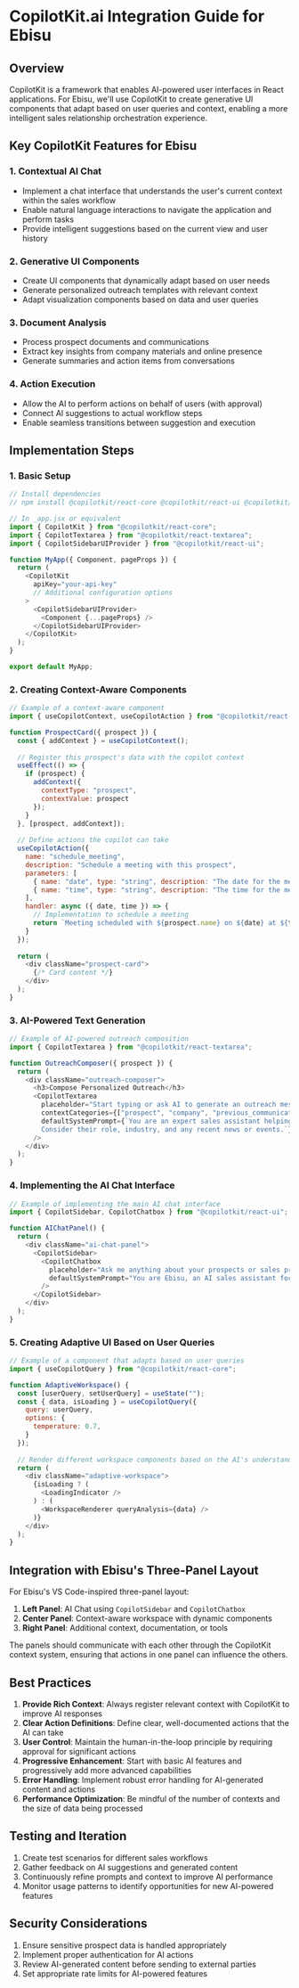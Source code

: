 # CopilotKit.ai Integration Guide for Ebisu

## Overview
CopilotKit is a framework that enables AI-powered user interfaces in React applications. For Ebisu, we'll use CopilotKit to create generative UI components that adapt based on user queries and context, enabling a more intelligent sales relationship orchestration experience.

## Key CopilotKit Features for Ebisu

### 1. Contextual AI Chat
- Implement a chat interface that understands the user's current context within the sales workflow
- Enable natural language interactions to navigate the application and perform tasks
- Provide intelligent suggestions based on the current view and user history

### 2. Generative UI Components
- Create UI components that dynamically adapt based on user needs
- Generate personalized outreach templates with relevant context
- Adapt visualization components based on data and user queries

### 3. Document Analysis
- Process prospect documents and communications
- Extract key insights from company materials and online presence
- Generate summaries and action items from conversations

### 4. Action Execution
- Allow the AI to perform actions on behalf of users (with approval)
- Connect AI suggestions to actual workflow steps
- Enable seamless transitions between suggestion and execution

## Implementation Steps

### 1. Basic Setup

```javascript
// Install dependencies
// npm install @copilotkit/react-core @copilotkit/react-ui @copilotkit/react-textarea

// In _app.jsx or equivalent
import { CopilotKit } from "@copilotkit/react-core";
import { CopilotTextarea } from "@copilotkit/react-textarea";
import { CopilotSidebarUIProvider } from "@copilotkit/react-ui";

function MyApp({ Component, pageProps }) {
  return (
    <CopilotKit 
      apiKey="your-api-key"
      // Additional configuration options
    >
      <CopilotSidebarUIProvider>
        <Component {...pageProps} />
      </CopilotSidebarUIProvider>
    </CopilotKit>
  );
}

export default MyApp;
```

### 2. Creating Context-Aware Components

```javascript
// Example of a context-aware component
import { useCopilotContext, useCopilotAction } from "@copilotkit/react-core";

function ProspectCard({ prospect }) {
  const { addContext } = useCopilotContext();
  
  // Register this prospect's data with the copilot context
  useEffect(() => {
    if (prospect) {
      addContext({
        contextType: "prospect",
        contextValue: prospect
      });
    }
  }, [prospect, addContext]);
  
  // Define actions the copilot can take
  useCopilotAction({
    name: "schedule_meeting",
    description: "Schedule a meeting with this prospect",
    parameters: [
      { name: "date", type: "string", description: "The date for the meeting" },
      { name: "time", type: "string", description: "The time for the meeting" },
    ],
    handler: async ({ date, time }) => {
      // Implementation to schedule a meeting
      return `Meeting scheduled with ${prospect.name} on ${date} at ${time}`;
    }
  });
  
  return (
    <div className="prospect-card">
      {/* Card content */}
    </div>
  );
}
```

### 3. AI-Powered Text Generation

```javascript
// Example of AI-powered outreach composition
import { CopilotTextarea } from "@copilotkit/react-textarea";

function OutreachComposer({ prospect }) {
  return (
    <div className="outreach-composer">
      <h3>Compose Personalized Outreach</h3>
      <CopilotTextarea
        placeholder="Start typing or ask AI to generate an outreach message..."
        contextCategories={["prospect", "company", "previous_communications"]}
        defaultSystemPrompt={`You are an expert sales assistant helping to craft personalized outreach to ${prospect.name} at ${prospect.company}. 
        Consider their role, industry, and any recent news or events.`}
      />
    </div>
  );
}
```

### 4. Implementing the AI Chat Interface

```javascript
// Example of implementing the main AI chat interface
import { CopilotSidebar, CopilotChatbox } from "@copilotkit/react-ui";

function AIChatPanel() {
  return (
    <div className="ai-chat-panel">
      <CopilotSidebar>
        <CopilotChatbox
          placeholder="Ask me anything about your prospects or sales process..."
          defaultSystemPrompt="You are Ebisu, an AI sales assistant focused on helping build genuine relationships with prospects. Help the user discover, qualify, orchestrate outreach, manage responses, and monitor their sales pipeline."
        />
      </CopilotSidebar>
    </div>
  );
}
```

### 5. Creating Adaptive UI Based on User Queries

```javascript
// Example of a component that adapts based on user queries
import { useCopilotQuery } from "@copilotkit/react-core";

function AdaptiveWorkspace() {
  const [userQuery, setUserQuery] = useState("");
  const { data, isLoading } = useCopilotQuery({
    query: userQuery,
    options: {
      temperature: 0.7,
    }
  });
  
  // Render different workspace components based on the AI's understanding of the query
  return (
    <div className="adaptive-workspace">
      {isLoading ? (
        <LoadingIndicator />
      ) : (
        <WorkspaceRenderer queryAnalysis={data} />
      )}
    </div>
  );
}
```

## Integration with Ebisu's Three-Panel Layout

For Ebisu's VS Code-inspired three-panel layout:

1. **Left Panel**: AI Chat using `CopilotSidebar` and `CopilotChatbox`
2. **Center Panel**: Context-aware workspace with dynamic components
3. **Right Panel**: Additional context, documentation, or tools

The panels should communicate with each other through the CopilotKit context system, ensuring that actions in one panel can influence the others.

## Best Practices

1. **Provide Rich Context**: Always register relevant context with CopilotKit to improve AI responses
2. **Clear Action Definitions**: Define clear, well-documented actions that the AI can take
3. **User Control**: Maintain the human-in-the-loop principle by requiring approval for significant actions
4. **Progressive Enhancement**: Start with basic AI features and progressively add more advanced capabilities
5. **Error Handling**: Implement robust error handling for AI-generated content and actions
6. **Performance Optimization**: Be mindful of the number of contexts and the size of data being processed

## Testing and Iteration

1. Create test scenarios for different sales workflows
2. Gather feedback on AI suggestions and generated content
3. Continuously refine prompts and context to improve AI performance
4. Monitor usage patterns to identify opportunities for new AI-powered features

## Security Considerations

1. Ensure sensitive prospect data is handled appropriately
2. Implement proper authentication for AI actions
3. Review AI-generated content before sending to external parties
4. Set appropriate rate limits for AI-powered features

